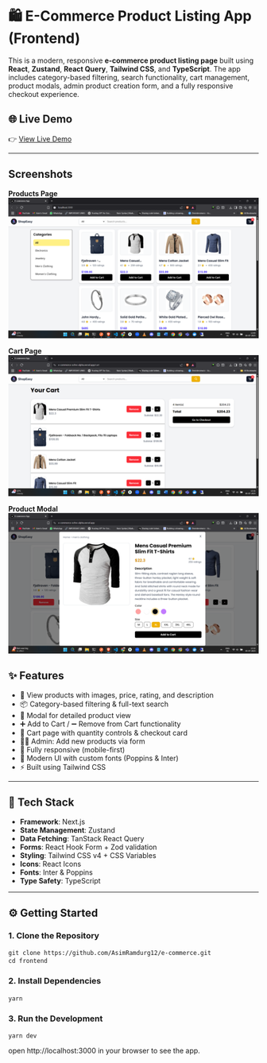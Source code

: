 # 🛍️ E-Commerce Product Listing App (Frontend)

This is a modern, responsive **e-commerce product listing page** built using **React**, **Zustand**, **React Query**, **Tailwind CSS**, and **TypeScript**. The app includes category-based filtering, search functionality, cart management, product modals, admin product creation form, and a fully responsive checkout experience.

## 🌐 Live Demo

👉 [View Live Demo](https://e-commerce-ochre-alpha.vercel.app)

---

## Screenshots

**Products Page**
![alt text](public/image.png)

**Cart Page**
![alt text](public/image-1.png)

**Product Modal**
![alt text](public/image-2.png)

## ✨ Features

- 🛒 View products with images, price, rating, and description
- 📦 Category-based filtering & full-text search
- 🧩 Modal for detailed product view
- ➕ Add to Cart / ➖ Remove from Cart functionality
- 🧾 Cart page with quantity controls & checkout card
- 🧑‍💻 Admin: Add new products via form
- 📱 Fully responsive (mobile-first)
- 🎨 Modern UI with custom fonts (Poppins & Inter)
- ⚡ Built using Tailwind CSS

---

## 🧰 Tech Stack

- **Framework**: Next.js
- **State Management**: Zustand
- **Data Fetching**: TanStack React Query
- **Forms**: React Hook Form + Zod validation
- **Styling**: Tailwind CSS v4 + CSS Variables
- **Icons**: React Icons
- **Fonts**: Inter & Poppins
- **Type Safety**: TypeScript

---

## ⚙️ Getting Started

### 1. Clone the Repository

```
git clone https://github.com/AsimRamdurg12/e-commerce.git
cd frontend
```

### 2. Install Dependencies

```
yarn
```

### 3. Run the Development

```
yarn dev
```

open http://localhost:3000 in your browser to see the app.
